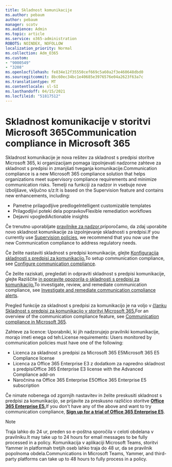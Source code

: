 ```yaml
---
title: Skladnost komunikacije
ms.author: pebaum
author: pebaum
manager: scotv
ms.audience: Admin
ms.topic: article
ms.service: o365-administration
ROBOTS: NOINDEX, NOFOLLOW
localization_priority: Normal
ms.collection: Adm_O365
ms.custom:
- "9000549"
- "3208"
ms.openlocfilehash: fe834e12f35550cef669c5a60a2f3e460648dbd0
ms.sourcegitcommit: 8bc60ec34bc1e40685e3976576e04a2623f63a7c
ms.translationtype: MT
ms.contentlocale: sl-SI
ms.lasthandoff: 04/15/2021
ms.locfileid: "51817512"
---
```

# <a name="communication-compliance-in-microsoft-365"></a><span data-ttu-id="22848-102">Skladnost komunikacije v storitvi Microsoft 365</span><span class="sxs-lookup"><span data-stu-id="22848-102">Communication compliance in Microsoft 365</span></span>

<span data-ttu-id="22848-103">Skladnost komunikacije je nova rešitev za skladnost s predpisi storitve Microsoft 365, ki organizacijam pomaga izpolnjevati nadzorne zahteve za skladnost s predpisi in zmanjšati tveganja komunikacije.</span><span class="sxs-lookup"><span data-stu-id="22848-103">Communication compliance is a new Microsoft 365 compliance solution that helps organizations meet supervisory compliance requirements and minimize communication risks.</span></span> <span data-ttu-id="22848-104">Temelji na funkciji za nadzor in vsebuje nove izboljšave, vključno s/z:</span><span class="sxs-lookup"><span data-stu-id="22848-104">It is based on the Supervision feature and contains new enhancements, including:</span></span>

- <span data-ttu-id="22848-105">Pametne prilagodljive predloge</span><span class="sxs-lookup"><span data-stu-id="22848-105">Intelligent customizable templates</span></span>
- <span data-ttu-id="22848-106">Prilagodljivi poteki dela popravkov</span><span class="sxs-lookup"><span data-stu-id="22848-106">Flexible remediation workflows</span></span>
- <span data-ttu-id="22848-107">Dejavni vpogledi</span><span class="sxs-lookup"><span data-stu-id="22848-107">Actionable insights</span></span>

<span data-ttu-id="22848-108">Če trenutno uporabljate [pravilnike za nadzor,](https://docs.microsoft.com/microsoft-365/compliance/supervision-policies)priporočamo, da zdaj uporabite novo skladnost komunikacije za izpolnjevanje skladnosti s predpisi.</span><span class="sxs-lookup"><span data-stu-id="22848-108">If you currently use [Supervision policies](https://docs.microsoft.com/microsoft-365/compliance/supervision-policies), we recommend that you now use the new Communication compliance to address regulatory needs.</span></span>

<span data-ttu-id="22848-109">Če želite nastaviti skladnost s predpisi komunikacije, glejte [Konfiguracija skladnosti s predpisi za komunikacijo.](https://docs.microsoft.com/microsoft-365/compliance/communication-compliance-configure)</span><span class="sxs-lookup"><span data-stu-id="22848-109">To setup communication compliance, see [Configure communication compliance](https://docs.microsoft.com/microsoft-365/compliance/communication-compliance-configure).</span></span>

<span data-ttu-id="22848-110">Če želite raziskati, pregledati in odpraviti skladnost s predpisi komunikacije, glejte Raziščite [in popravite opozorila o skladnosti s predpisi za komunikacijo.](https://docs.microsoft.com/microsoft-365/compliance/communication-compliance-investigate-remediate)</span><span class="sxs-lookup"><span data-stu-id="22848-110">To investigate, review, and remediate communication compliance, see [Investigate and remediate communication compliance alerts](https://docs.microsoft.com/microsoft-365/compliance/communication-compliance-investigate-remediate).</span></span>

<span data-ttu-id="22848-111">Pregled funkcije za skladnost s predpisi za komunikacijo je na voljo v [članku Skladnost s predpisi za komunikacijo v storitvi Microsoft 365.](https://docs.microsoft.com/microsoft-365/compliance/communication-compliance)</span><span class="sxs-lookup"><span data-stu-id="22848-111">For an overview of the communication compliance feature, see [Communication compliance in Microsoft 365](https://docs.microsoft.com/microsoft-365/compliance/communication-compliance).</span></span>

<span data-ttu-id="22848-112">Zahteve za licence: Uporabniki, ki jih nadzorujejo pravilniki komunikacije, morajo imeti enega od teh:</span><span class="sxs-lookup"><span data-stu-id="22848-112">License requirements: Users monitored by communication policies must have one of the following:</span></span>

- <span data-ttu-id="22848-113">Licenca za skladnost s predpisi za Microsoft 365 E5</span><span class="sxs-lookup"><span data-stu-id="22848-113">Microsoft 365 E5 Compliance license</span></span>
- <span data-ttu-id="22848-114">Licenca za Office 365 Enterprise E3 z dodatkom za napredno skladnost s predpisi</span><span class="sxs-lookup"><span data-stu-id="22848-114">Office 365 Enterprise E3 license with the Advanced Compliance add-on</span></span>
- <span data-ttu-id="22848-115">Naročnina na Office 365 Enterprise E5</span><span class="sxs-lookup"><span data-stu-id="22848-115">Office 365 Enterprise E5 subscription</span></span>

<span data-ttu-id="22848-116">Če nimate nobenega od zgornjih nastavitev in želite preskusiti skladnost s predpisi za komunikacijo, se prijavite za preskusno različico storitve **[Office 365 Enterprise E5.](https://go.microsoft.com/fwlink/p/?LinkID=698279)**</span><span class="sxs-lookup"><span data-stu-id="22848-116">If you don't have any of the above and want to try communication compliance, **[Sign up for a trial of Office 365 Enterprise E5](https://go.microsoft.com/fwlink/p/?LinkID=698279)**.</span></span>

> [!NOTE]
> <span data-ttu-id="22848-117">Traja lahko do 24 ur, preden so e-poštna sporočila v celoti obdelana v pravilniku.</span><span class="sxs-lookup"><span data-stu-id="22848-117">It may take up to 24 hours for email messages to be fully processed in a policy.</span></span> <span data-ttu-id="22848-118">Komunikacija v aplikaciji Microsoft Teams, storitvi Yammer in platformah tretjih oseb lahko traja do 48 ur, da se pravilnik popolnoma obdela.</span><span class="sxs-lookup"><span data-stu-id="22848-118">Communications in Microsoft Teams, Yammer, and third-party platforms can take up to 48 hours to fully process in a policy.</span></span>
